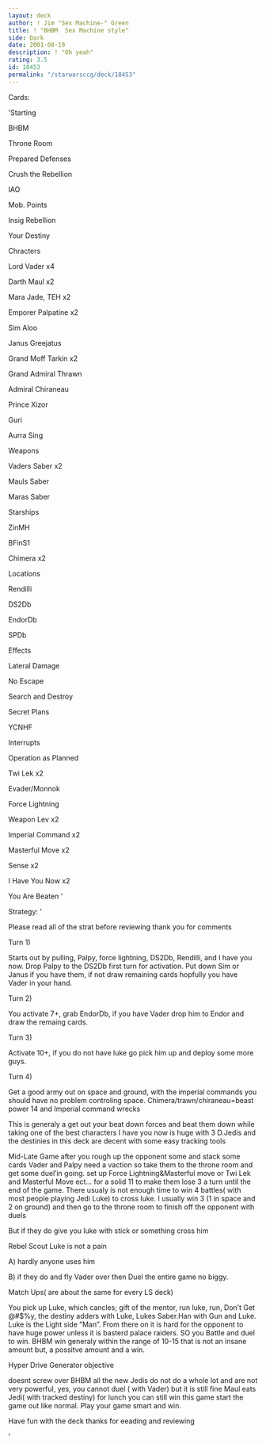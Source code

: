 ```yaml
---
layout: deck
author: ! Jim "Sex Machine-" Green
title: ! "BHBM  Sex Machine style"
side: Dark
date: 2001-08-19
description: ! "Oh yeah"
rating: 3.5
id: 18453
permalink: "/starwarsccg/deck/18453"
---
```

Cards: 

'Starting

BHBM

Throne Room

Prepared Defenses

Crush the Rebellion

IAO

Mob. Points

Insig Rebellion

Your Destiny


Chracters

Lord Vader x4

Darth Maul x2

Mara Jade, TEH x2

Emporer Palpatine x2

Sim Aloo

Janus Greejatus

Grand Moff Tarkin x2

Grand Admiral Thrawn

Admiral Chiraneau

Prince Xizor

Guri

Aurra Sing


Weapons

Vaders Saber x2

Mauls Saber

Maras Saber


Starships

ZinMH

BFinS1

Chimera x2


Locations

Rendilli

DS2Db

EndorDb

SPDb


Effects

Lateral Damage

No Escape

Search and Destroy

Secret Plans

YCNHF


Interrupts

Operation as Planned

Twi Lek x2

Evader/Monnok 

Force Lightning

Weapon Lev x2

Imperial Command x2

Masterful Move x2

Sense x2

I Have You Now x2

You Are Beaten '

Strategy: '

Please read all of the strat before reviewing thank you for comments



Turn 1)

  Starts out by pulling, Palpy, force lightning, DS2Db, Rendilli, and I have you now. Drop Palpy to the DS2Db first turn for activation. Put down Sim or Janus if you have them, if not draw remaining cards hopfully you have Vader in your hand.


Turn 2)

  You activate 7+, grab EndorDb, if you have Vader drop him to Endor and draw the remaing cards.


Turn 3)

  Activate 10+, if you do not have luke go pick him up and deploy some more guys.


Turn 4)

  Get a good army out on space and ground, with the imperial commands you should have no problem controling space. Chimera/trawn/chiraneau=beast power 14 and Imperial command wrecks


This is generaly a get out your beat down forces and beat them down while taking one of the best characters I have you now is huge with 3 D.Jedis and the destinies in this deck are decent with some easy tracking tools


Mid-Late Game after you rough up the opponent some and stack some cards Vader and Palpy need a vaction so take them to the throne room and get some duel’in going. set up Force Lightning&Masterful move or Twi Lek and Masterful Move ect... for a solid 11 to make them lose 3 a turn until the end of the game. There usualy is not enough time to win 4 battles( with most people playing Jedi Luke) to cross luke. I usually win 3 (1 in space and 2 on ground) and then go to the throne room to finish off the opponent with duels


But if they do give you luke with stick or something cross him


Rebel Scout Luke is not a pain

A) hardly anyone uses him 

B) if they do and fly Vader over then Duel the entire game no biggy.


Match Ups( are about the same for every LS deck)


You pick up Luke, which cancles; gift of the mentor, run luke, run, Don’t Get @#$%y, the destiny adders with Luke, Lukes Saber.Han with Gun and Luke. Luke is the Light side ”Man”. From there on it is hard for the opponent to have huge power unless it is basterd palace raiders. SO you Battle and duel to win. BHBM win generaly within the range of 10-15 that is not an insane amount but, a possitve amount and a win.


Hyper Drive Generator objective

doesnt screw over BHBM all the new Jedis do not do a whole lot and are not very powerful, yes, you cannot duel ( with Vader) but it is still fine Maul eats Jedi( with tracked destiny) for lunch you can still win this game start the game out like normal. Play your game smart and win.


Have fun with the deck thanks for eeading and reviewing


'
